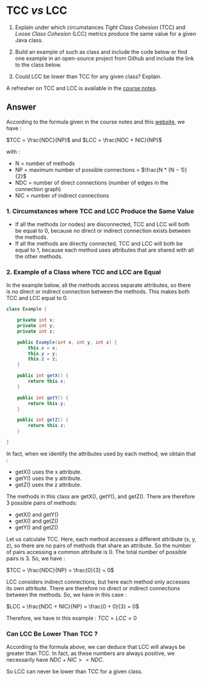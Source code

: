 # TCC *vs* LCC

1. Explain under which circumstances *Tight Class Cohesion* (TCC) and *Loose Class Cohesion* (LCC) metrics produce the same value for a given Java class. 

2. Build an example of such as class and include the code below or find one example in an open-source project from Github and include the link to the class below.

3. Could LCC be lower than TCC for any given class? Explain.

A refresher on TCC and LCC is available in the [course notes](https://oscarlvp.github.io/vandv-classes/#cohesion-graph).

## Answer

According to the formula given in the course notes and this [website](https://www.aivosto.com/project/help/pm-oo-cohesion.html), we have :

$TCC = \frac{NDC}{NP}$
and
$LCC = \frac{NDC + NIC}{NP}$

with :
- N = number of methods
- NP = maximum number of possible connections = $\frac{N * (N − 1)}{2}$ 
- NDC = number of direct connections (number of edges in the connection graph)
- NIC = number of indirect connections

### 1. Circumstances where TCC and LCC Produce the Same Value
- If all the methods (or nodes) are disconnected, TCC and LCC will both be equal to 0, because no direct or indirect connection exists between the methods.
- If all the methods are directly connected, TCC and LCC will both be equal to 1, because each method uses attributes that are shared with all the other methods.

### 2. Example of a Class where TCC and LCC are Equal

In the example below, all the methods access separate attributes, so there is no direct or indirect connection between the methods. This makes both TCC and LCC equal to 0.

```java
class Example {

    private int x;
    private int y;
    private int z;

    public Example(int x, int y, int z) {
        this.x = x;
        this.y = y;
        this.z = z;
    }

    public int getX() {
        return this.x;
    }

    public int getY() {
        return this.y;
    }

    public int getZ() {
        return this.z;
    }

}
```

In fact, when we identify the attributes used by each method, we obtain that :
- getX() uses the x attribute.
- getY() uses the y attribute.
- getZ() uses the z attribute.

The methods in this class are getX(), getY(), and getZ(). There are therefore 3 possible pairs of methods:
- getX() and getY()
- getX() and getZ()
- getY() and getZ()

Let us calculate TCC. Here, each method accesses a different attribute (x, y, z), so there are no pairs of methods that share an attribute. So the number of pairs accessing a common attribute is 0. The total number of possible pairs is 3. So, we have : 

$TCC = \frac{NDC}{NP} = \frac{0}{3} = 0$

LCC considers indirect connections, but here each method only accesses its own attribute. There are therefore no direct or indirect connections between the methods. So, we have in this case :

$LCC = \frac{NDC + NIC}{NP} = \frac{0 + 0}{3} = 0$

Therefore, we have in this example : $TCC = LCC = 0$


### Can LCC Be Lower Than TCC ?

According to the formula above, we can deduce that LCC will always be greater than TCC. In fact, as these numbers are always positive, we necessarily have $NDC + NIC >= NDC$.

So LCC can never be lower than TCC for a given class.
